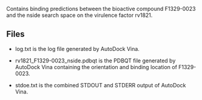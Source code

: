 Contains binding predictions between the bioactive compound F1329-0023 and the nside search space on the virulence factor rv1821.

## Files

- log.txt is the log file generated by AutoDock Vina.

- rv1821_F1329-0023_nside.pdbqt is the PDBQT file generated by AutoDock Vina containing the orientation and binding location of F1329-0023.

- stdoe.txt is the combined STDOUT and STDERR output of AutoDock Vina.


